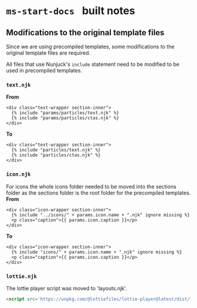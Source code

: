 # `ms-start-docs ` built notes

## Modifications to the original template files
Since we are using precompiled templates, some modifications to the original template files are required. 

All files that use Nunjuck's `include` statement need to be modified to be used in precompiled templates.

### `text.njk`
**From**
```njk
<div class="text-wrapper section-inner">
  {% include "params/particles/text.njk" %}
  {% include "params/particles/ctas.njk" %}
</div>
```
**To**
```njk
<div class="text-wrapper section-inner">
  {% include "particles/text.njk" %}
  {% include "particles/ctas.njk" %}
</div>
```

### `icon.njk`
For icons the whole icons folder needed to be moved into the sections folder as the sections folder is the root folder for the precompiled templates.
**From**
```njk
<div class="icon-wrapper section-inner">
  {% include "../icons/" + params.icon.name + ".njk" ignore missing %}
  <p class="caption">{{ params.icon.caption }}</p>
</div>

```
**To**
```njk
<div class="icon-wrapper section-inner">
  {% include "icons/" + params.icon.name + ".njk" ignore missing %}
  <p class="caption">{{ params.icon.caption }}</p>
</div>

```

### `lottie.njk`
The lottie player script was moved to 'layouts.njk'.
```html
<script src='https://unpkg.com/@lottiefiles/lottie-player@latest/dist/lottie-player.js'></script>
```